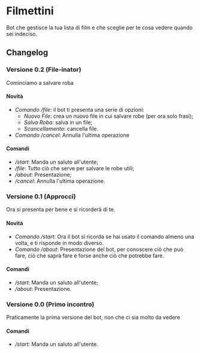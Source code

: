 # Filmettini
Bot che gestisce la tua lista di film e che sceglie per te cosa vedere quando sei indeciso.

## Changelog
### Versione 0.2 (File-inator)
Cominciamo a salvare roba
#### Novità
- _Comando /file_: il bot ti presenta una serie di opzioni:
	- _Nuovo File_: crea un nuovo file in cui salvare robe (per ora solo frasi);
	- _Salva Roba_: salva in un file;
	- _Scancellamento_: cancella file.
- _Comando /cancel_: Annulla l'ultima operazione
#### Comandi
- */start*: Manda un saluto all'utente;
- */file*: Tutto ciò che serve per salvare le robe utili;
- */about*: Presentazione;
- */cancel*: Annulla l'ultima operazione.

### Versione 0.1 (Approcci)
Ora si presenta per bene e si ricorderà di te.
#### Novità
- _Comando /start_: Ora il bot si ricorda se hai usato il comando almeno una volta, e ti risponde in modo diverso.
- _Comando /about_: Presentazione del bot, per conoscere ciò che può fare, ciò che saprà fare e forse anche ciò che potrebbe fare.
#### Comandi
- */start*: Manda un saluto all'utente;
- */about*: Presentazione. 

### Versione 0.0 (Primo incontro)
Praticamente la prima versione del bot, non che ci sia molto da vedere
#### Comandi
- */start*: Manda un saluto all'utente.